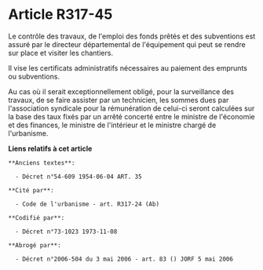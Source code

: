 # Article R317-45

Le contrôle des travaux, de l'emploi des fonds prêtés et des subventions est assuré par le directeur départemental de
l'équipement qui peut se rendre sur place et visiter les chantiers.

Il vise les certificats administratifs nécessaires au paiement des emprunts ou subventions.

Au cas où il serait exceptionnellement obligé, pour la surveillance des travaux, de se faire assister par un technicien, les
sommes dues par l'association syndicale pour la rémunération de celui-ci seront calculées sur la base des taux fixés par un
arrêté concerté entre le ministre de l'économie et des finances, le ministre de l'intérieur et le ministre chargé de
l'urbanisme.

**Liens relatifs à cet article**

	**Anciens textes**:

	  - Décret n°54-609 1954-06-04 ART. 35

	**Cité par**:

	  - Code de l'urbanisme - art. R317-24 (Ab)

	**Codifié par**:

	  - Décret n°73-1023 1973-11-08

	**Abrogé par**:

	  - Décret n°2006-504 du 3 mai 2006 - art. 83 () JORF 5 mai 2006
